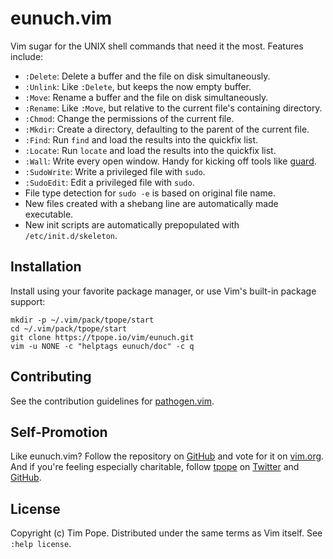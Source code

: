 # eunuch.vim

Vim sugar for the UNIX shell commands that need it the most.  Features
include:

* `:Delete`: Delete a buffer and the file on disk simultaneously.
* `:Unlink`: Like `:Delete`, but keeps the now empty buffer.
* `:Move`: Rename a buffer and the file on disk simultaneously.
* `:Rename`: Like `:Move`, but relative to the current file's containing directory.
* `:Chmod`: Change the permissions of the current file.
* `:Mkdir`: Create a directory, defaulting to the parent of the current file.
* `:Find`: Run `find` and load the results into the quickfix list.
* `:Locate`: Run `locate` and load the results into the quickfix list.
* `:Wall`: Write every open window.  Handy for kicking off tools like [guard][].
* `:SudoWrite`: Write a privileged file with `sudo`.
* `:SudoEdit`: Edit a privileged file with `sudo`.
* File type detection for `sudo -e` is based on original file name.
* New files created with a shebang line are automatically made executable.
* New init scripts are automatically prepopulated with `/etc/init.d/skeleton`.

[guard]: https://github.com/guard/guard

## Installation

Install using your favorite package manager, or use Vim's built-in package
support:

    mkdir -p ~/.vim/pack/tpope/start
    cd ~/.vim/pack/tpope/start
    git clone https://tpope.io/vim/eunuch.git
    vim -u NONE -c "helptags eunuch/doc" -c q

## Contributing

See the contribution guidelines for
[pathogen.vim](https://github.com/tpope/vim-pathogen#readme).

## Self-Promotion

Like eunuch.vim? Follow the repository on
[GitHub](https://github.com/tpope/vim-eunuch) and vote for it on
[vim.org](http://www.vim.org/scripts/script.php?script_id=4300).  And if
you're feeling especially charitable, follow [tpope](http://tpo.pe/) on
[Twitter](http://twitter.com/tpope) and
[GitHub](https://github.com/tpope).

## License

Copyright (c) Tim Pope.  Distributed under the same terms as Vim itself.
See `:help license`.
